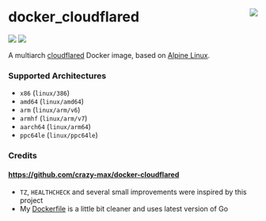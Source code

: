 # docker_cloudflared <a href='https://github.com/padhi-homelab/docker_cloudflared/actions?query=workflow%3A%22Docker+CI+Release%22'><img align='right' src='https://img.shields.io/github/workflow/status/padhi-homelab/docker_cloudflared/Docker%20CI%20Release?logo=github&logoWidth=24&style=flat-square'></img></a>

<a href='https://hub.docker.com/r/padhihomelab/cloudflared'><img src='https://img.shields.io/docker/image-size/padhihomelab/cloudflared/latest?logo=docker&logoWidth=24&style=for-the-badge'></img></a> <a href='https://microbadger.com/images/padhihomelab/cloudflared'><img src='https://img.shields.io/microbadger/layers/padhihomelab/cloudflared/latest?logo=docker&logoWidth=24&style=for-the-badge'></img></a>

A multiarch [cloudflared] Docker image, based on [Alpine Linux].

### Supported Architectures

- `x86` (`linux/386`)
- `amd64` (`linux/amd64`)
- `arm` (`linux/arm/v6`)
- `armhf` (`linux/arm/v7`)
- `aarch64` (`linux/arm64`)
- `ppc64le` (`linux/ppc64le`)

### Credits

#### https://github.com/crazy-max/docker-cloudflared
  - `TZ`, `HEALTHCHECK` and several small improvements were inspired by this project
  - My [Dockerfile](Dockerfile) is a little bit cleaner and uses latest version of Go



[Alpine Linux]: https://alpinelinux.org/
[cloudflared]:  https://github.com/cloudflare/cloudflared
